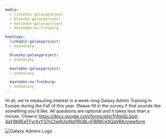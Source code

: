 ```yaml
---
media:
  - linkedin-galaxyproject
  - bluesky-galaxyproject
  - mastodon-galaxyproject
  - mastodon-eu-freiburg

hashtags:
  linkedin-galaxyproject:
  - UseGalaxy

  bluesky-galaxyproject:
  - UseGalaxy

  mastodon-galaxyproject:
  - UseGalaxy

  mastodon-eu-freiburg:
  - UseGalaxy
---
```

Hi all, we're measuring interest in a week-long Galaxy Admin Training in Europe during the Fall of this year. Please fill in the survey if that sounds like something you'd like. All questions are optional and it takes less than a minute. Cheers! https://docs.google.com/forms/d/e/1FAIpQLSed-4aY8bREeTFyrXyY37nCtw6UioNzPRGBLnFBR8CeXQaVBA/viewform 

![Galaxy Admins Logo](https://galaxyproject.org/images/galaxy-logos/GalaxyAdmins.png)